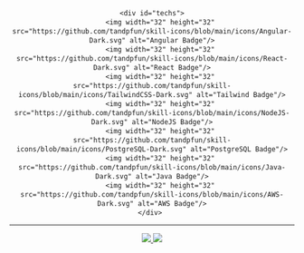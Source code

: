 <div id="header" align="center">
  
    <div id="techs">
        <img width="32" height="32" src="https://github.com/tandpfun/skill-icons/blob/main/icons/Angular-Dark.svg" alt="Angular Badge"/>
        <img width="32" height="32" src="https://github.com/tandpfun/skill-icons/blob/main/icons/React-Dark.svg" alt="React Badge"/>
        <img width="32" height="32" src="https://github.com/tandpfun/skill-icons/blob/main/icons/TailwindCSS-Dark.svg" alt="Tailwind Badge"/>
        <img width="32" height="32" src="https://github.com/tandpfun/skill-icons/blob/main/icons/NodeJS-Dark.svg" alt="NodeJS Badge"/>
        <img width="32" height="32" src="https://github.com/tandpfun/skill-icons/blob/main/icons/PostgreSQL-Dark.svg" alt="PostgreSQL Badge"/>
        <img width="32" height="32" src="https://github.com/tandpfun/skill-icons/blob/main/icons/Java-Dark.svg" alt="Java Badge"/>
        <img width="32" height="32" src="https://github.com/tandpfun/skill-icons/blob/main/icons/AWS-Dark.svg" alt="AWS Badge"/>
    </div> 
</div>

---

<div align="center">
  <a href="https://github.com/LucasCintra10">
  <img height="180em" src="https://github-readme-stats.vercel.app/api?username=LucasCintra10&show_icons=true&theme=dark&hide_border=true&include_all_commits=true&count_private=true"/>
  <img height="180em" src="https://github-readme-stats.vercel.app/api/top-langs/?username=LucasCintra10&layout=compact&langs_count=7&theme=dark&hide_border=true"/>
</div>
